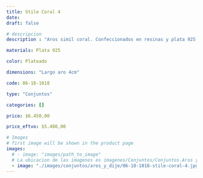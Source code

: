 ```yaml
---
title: Stile Coral 4
date: 
draft: false

# descripcion
description : "Aros simil coral. Confeccionados en resinas y plata 925."

materials: Plata 925

color: Plateado

dimensions: "Largo aro 4cm"

code: 06-18-1018

type: "Conjuntos"

categories: []

price: $6.450,00

price_eftvo: $5.480,00

# Images
# first image will be shown in the product page
images:
  # - image: "images/path_to_image"
  # La ubicacion de las imagenes es imagenes/Conjuntos/Conjuntos.Aros y Dije/06-18-1018-stile-coral-4
  - image: "./images/conjuntos/aros_y_dije/06-18-1018-stile-coral-4.jpg"
---
```

